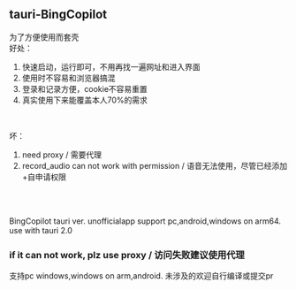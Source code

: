 ## tauri-BingCopilot
为了方便使用而套壳<br>
好处：
1. 快速启动，运行即可，不用再找一遍网址和进入界面
2. 使用时不容易和浏览器搞混
3. 登录和记录方便，cookie不容易重置
4. 真实使用下来能覆盖本人70%的需求
<br>

坏：

1. need proxy / 需要代理
2. record_audio can not work with permission / 语音无法使用，尽管已经添加+自申请权限

<br><br>

BingCopilot tauri ver. unofficialapp support pc,android,windows on arm64. 
<br>use with tauri 2.0
### if it can not work, plz use proxy  / 访问失败建议使用代理

支持pc windows,windows on arm,android. 未涉及的欢迎自行编译或提交pr
